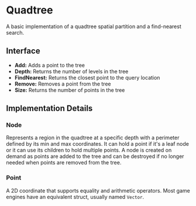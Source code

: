 # Quadtree
A basic implementation of a quadtree spatial partition and a find-nearest search.
## Interface
- **Add:** Adds a point to the tree
- **Depth:** Returns the number of levels in the tree
- **FindNearest:** Returns the closest point to the query location
- **Remove:** Removes a point from the tree
- **Size:** Returns the number of points in the tree
## Implementation Details
### Node
Represents a region in the quadtree at a specific depth with a perimeter defined by its min and max coordinates. It can hold a point if it's a leaf node or it can use its children to hold multiple points. A node is created on demand as points are added to the tree and can be destroyed if no longer needed when points are removed from the tree.
### Point
A 2D coordinate that supports equality and arithmetic operators. Most game engines have an equivalent struct, usually named `Vector`.

